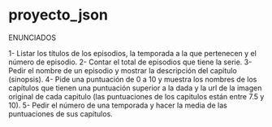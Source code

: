 # proyecto_json
ENUNCIADOS

1- Listar los títulos de los episodios, la temporada a la que pertenecen y el número de episodio.
2- Contar el total de episodios que tiene la serie.
3- Pedir el nombre de un episodio y mostrar la descripción del capitulo (sinopsis).
4- Pide una puntuación de 0 a 10 y muestra los nombres de los capítulos que tienen una puntuación superior a la dada y la url de la imagen original de cada capitulo (las puntuaciones de los capitulos están entre 7.5 y 10).
5- Pedir el número de una temporada y hacer la media de las puntuaciones de sus capítulos.
